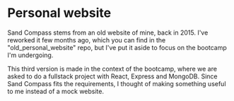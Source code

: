 # Personal website

Sand Compass stems from an old website of mine, back in 2015. I've reworked it few months ago, which you can find in the "old\_personal\_website" repo, but I've put it aside to focus on the bootcamp I'm undergoing.  

This third version is made in the context of the bootcamp, where we are asked to do a fullstack project with React, Express and MongoDB. Since Sand Compass fits the requirements, I thought of making something useful to me instead of a mock website.

